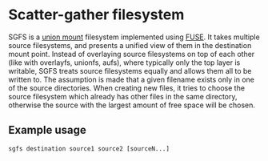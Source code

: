 # Scatter-gather filesystem

SGFS is a [union mount](https://en.wikipedia.org/wiki/Union_mount) filesystem implemented using [FUSE](https://en.wikipedia.org/wiki/Filesystem_in_Userspace).
It takes multiple source filesystems, and presents a unified view of them in the destination mount point.
Instead of overlaying source filesystems on top of each other (like with overlayfs, unionfs, aufs),
where typically only the top layer is writable,
SGFS treats source filesystems equally and allows them all to be written to.
The assumption is made that a given filename exists only in one of the source directories.
When creating new files, it tries to choose the source filesystem which already has other files in the same directory,
otherwise the source with the largest amount of free space will be chosen.

## Example usage

    sgfs destination source1 source2 [sourceN...]
